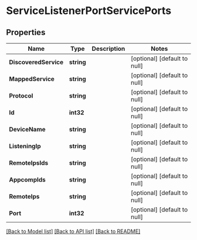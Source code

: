 # ServiceListenerPortServicePorts

## Properties
Name | Type | Description | Notes
------------ | ------------- | ------------- | -------------
**DiscoveredService** | **string** |  | [optional] [default to null]
**MappedService** | **string** |  | [optional] [default to null]
**Protocol** | **string** |  | [optional] [default to null]
**Id** | **int32** |  | [optional] [default to null]
**DeviceName** | **string** |  | [optional] [default to null]
**ListeningIp** | **string** |  | [optional] [default to null]
**RemoteIpsIds** | **string** |  | [optional] [default to null]
**AppcompIds** | **string** |  | [optional] [default to null]
**RemoteIps** | **string** |  | [optional] [default to null]
**Port** | **int32** |  | [optional] [default to null]

[[Back to Model list]](../README.md#documentation-for-models) [[Back to API list]](../README.md#documentation-for-api-endpoints) [[Back to README]](../README.md)


